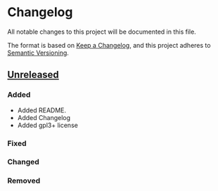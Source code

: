 # Changelog

All notable changes to this project will be documented in this file.

The format is based on [Keep a Changelog](https://keepachangelog.com/en/1.0.0/),
and this project adheres to [Semantic Versioning](https://semver.org/spec/v2.0.0.html).

## [Unreleased]

### Added 

* Added README.
* Added Changelog
* Added gpl3+ license

### Fixed

### Changed

### Removed

[unreleased]: https://github.com/TinyToolSH/tbkmk/compare/HEAD
